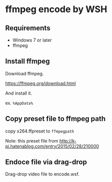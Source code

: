 ffmpeg encode by WSH
====================

Requirements
------------

- Windows 7 or later
- ffmpeg

Install ffmpeg
--------------

Download ffmpeg.

https://ffmpeg.org/download.html

And install it.

ex. ```%AppData%```

Copy preset file to ffmpeg path
-------------------------------

copy x264.ffpreset to ```ffmpegpath```

Note: this preset file from http://k-pi.hatenablog.com/entry/2015/02/28/210000

Endoce file via drag-drop
-------------------------

Drag-drop video file to encode.wsf.

